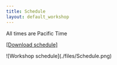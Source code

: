```yaml
---
title: Schedule
layout: default_workshop
---
```

All times are Pacific Time  <p><a href="https://github.com/SPIce-Team/spice-team.github.io/raw/master/files/Schedule.pdf">[Download schedule]</a></p>

<p align="cente"> ![Workshop schedule](./files/Schedule.png)</p>




